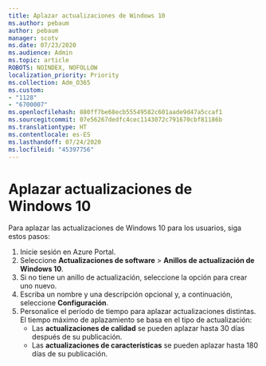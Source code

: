```yaml
---
title: Aplazar actualizaciones de Windows 10
ms.author: pebaum
author: pebaum
manager: scotv
ms.date: 07/23/2020
ms.audience: Admin
ms.topic: article
ROBOTS: NOINDEX, NOFOLLOW
localization_priority: Priority
ms.collection: Adm_O365
ms.custom:
- "1128"
- "6700007"
ms.openlocfilehash: 880ff7be68ecb55549582c601aade9d47a5ccaf1
ms.sourcegitcommit: 07e56267dedfc4cec1143072c791670cbf81186b
ms.translationtype: HT
ms.contentlocale: es-ES
ms.lasthandoff: 07/24/2020
ms.locfileid: "45397756"
---
```

# <a name="defer-windows-10-updates"></a>Aplazar actualizaciones de Windows 10

Para aplazar las actualizaciones de Windows 10 para los usuarios, siga estos pasos:

1. Inicie sesión en Azure Portal.
2. Seleccione **Actualizaciones de software**  >  **Anillos de actualización de Windows 10**.
3. Si no tiene un anillo de actualización, seleccione la opción para crear uno nuevo.
4. Escriba un nombre y una descripción opcional y, a continuación, seleccione **Configuración**.
5. Personalice el período de tiempo para aplazar actualizaciones distintas. El tiempo máximo de aplazamiento se basa en el tipo de actualización:
    - Las **actualizaciones de calidad** se pueden aplazar hasta 30 días después de su publicación.
    - Las **actualizaciones de características** se pueden aplazar hasta 180 días de su publicación.

